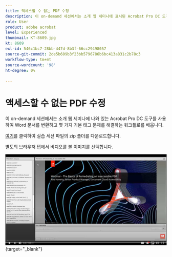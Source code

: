 ```yaml
---
title: 액세스할 수 없는 PDF 수정
description: 이 on-demand 세션에서는 소개 웹 세미나에 표시된 Acrobat Pro DC 도구를 사용하여 Word 문서를 변환하고 일부 기본 태그 문제를 해결하는 워크플로를 배웁니다
role: User
product: adobe acrobat
level: Experienced
thumbnail: KT-8609.jpg
kt: 8609
exl-id: 546c1bc7-28bb-447d-8b3f-66cc29498057
source-git-commit: 2de5b609b3f23bb5796786b6bc413a831c2b78c3
workflow-type: tm+mt
source-wordcount: '98'
ht-degree: 0%

---
```


# 액세스할 수 없는 PDF 수정

이 on-demand 세션에서는 소개 웹 세미나에 나와 있는 Acrobat Pro DC 도구를 사용하여 Word 문서를 변환하고 몇 가지 기본 태그 문제를 해결하는 워크플로를 배웁니다.

[여기](../assets/accessibilitysession2.zip)를 클릭하여 실습 세션 파일의 zip 폴더를 다운로드합니다.

별도의 브라우저 탭에서 비디오를 볼 이미지를 선택합니다.

[![세션 2 비디오](../assets/Accessibilitysession2_YT.png)](https://youtu.be/eT2IFNszNuk){target=&quot;_blank&quot;}
